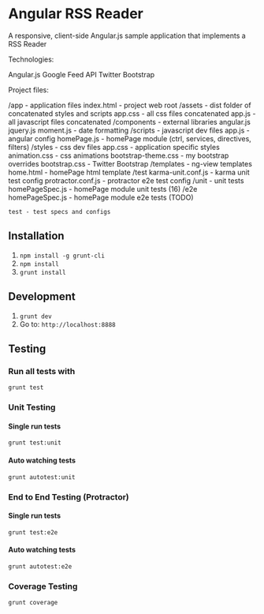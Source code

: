 # Angular RSS Reader

A responsive, client-side Angular.js sample application that implements a RSS Reader

Technologies:

  Angular.js
  Google Feed API
  Twitter Bootstrap

Project files:

  /app - application files
    index.html                  - project web root
    /assets                     - dist folder of concatenated styles and scripts
      app.css                   - all css files concatenated
      app.js                    - all javascript files concatenated
    /components                 - external libraries
      angular.js
      jquery.js
      moment.js                 - date formatting
    /scripts                    - javascript dev files
      app.js                    - angular config
      homePage.js               - homePage module (ctrl, services, directives, filters)
    /styles - css dev files
      app.css                   - application specific styles
      animation.css             - css animations
      bootstrap-theme.css       - my bootstrap overrides
      bootstrap.css             - Twitter Bootstrap
    /templates                  - ng-view templates
      home.html                 - homePage html template
  /test
    karma-unit.conf.js          - karma unit test config
    protractor.conf.js          - protractor e2e test config
    /unit - unit tests
      homePageSpec.js           - homePage module unit tests (16)
    /e2e
      homePageSpec.js           - homePage module e2e tests (TODO)


    test - test specs and configs

## Installation

1. `npm install -g grunt-cli`
2. `npm install`
3. `grunt install`

## Development

1. `grunt dev`
2. Go to: `http://localhost:8888`

## Testing

### Run all tests with
`grunt test` 

### Unit Testing

#### Single run tests
`grunt test:unit` 

#### Auto watching tests
`grunt autotest:unit`

### End to End Testing (Protractor)

#### Single run tests
`grunt test:e2e` 

#### Auto watching tests
`grunt autotest:e2e`

### Coverage Testing

`grunt coverage`

